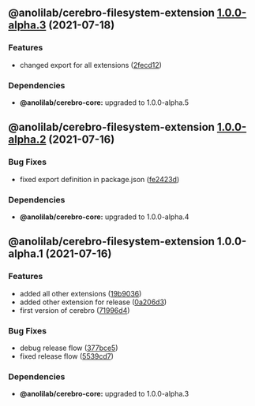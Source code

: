 ## @anolilab/cerebro-filesystem-extension [1.0.0-alpha.3](https://github.com/anolilab/cerebro/compare/@anolilab/cerebro-filesystem-extension@1.0.0-alpha.2...@anolilab/cerebro-filesystem-extension@1.0.0-alpha.3) (2021-07-18)


### Features

* changed export for all extensions ([2fecd12](https://github.com/anolilab/cerebro/commit/2fecd12ae4289f154c39fc4ee28d87f1a303376a))



### Dependencies

* **@anolilab/cerebro-core:** upgraded to 1.0.0-alpha.5

## @anolilab/cerebro-filesystem-extension [1.0.0-alpha.2](https://github.com/anolilab/cerebro/compare/@anolilab/cerebro-filesystem-extension@1.0.0-alpha.1...@anolilab/cerebro-filesystem-extension@1.0.0-alpha.2) (2021-07-16)


### Bug Fixes

* fixed export definition in package.json ([fe2423d](https://github.com/anolilab/cerebro/commit/fe2423dd23e305a07e4e3522b60da92e15c34670))



### Dependencies

* **@anolilab/cerebro-core:** upgraded to 1.0.0-alpha.4

## @anolilab/cerebro-filesystem-extension 1.0.0-alpha.1 (2021-07-16)


### Features

* added all other extensions ([19b9036](https://github.com/anolilab/cerebro/commit/19b9036e750823dabe8a5cb16915a68ef3e36f2a))
* added other extension for release ([0a206d3](https://github.com/anolilab/cerebro/commit/0a206d37bd8dc2b1ffa2a9cd04e007c9a409b3f0))
* first version of cerebro ([71996d4](https://github.com/anolilab/cerebro/commit/71996d4122b1b64f09121d2c18d04986a3f6b42f))


### Bug Fixes

* debug release flow ([377bce5](https://github.com/anolilab/cerebro/commit/377bce563a092a1e9d82e908ae6d0a0183fe72c1))
* fixed release flow ([5539cd7](https://github.com/anolilab/cerebro/commit/5539cd7263692bbdaec0c1a3f13d084485a3e6fa))



### Dependencies

* **@anolilab/cerebro-core:** upgraded to 1.0.0-alpha.3
